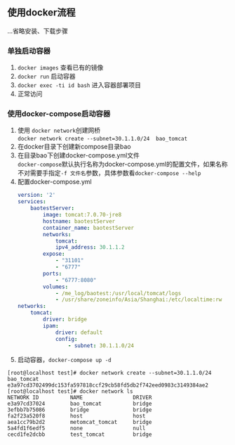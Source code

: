 ## 使用docker流程  

...省略安装、下载步骤  

### 单独启动容器

1. `docker images` 查看已有的镜像
2. `docker run` 启动容器
3. `docker exec -ti id bash` 进入容器部署项目
4. 正常访问

### 使用docker-compose启动容器

1. 使用 `docker network`创建网桥  
		`docker network create --subnet=30.1.1.0/24  bao_tomcat`
2. 在docker目录下创建新compose目录bao
3. 在目录bao下创建docker-compose.yml文件  
		`docker-compose`默认执行名称为docker-compose.yml的配置文件，如果名称不对需要手指定`-f 文件名`参数，具体参数看`docker-compose --help`
4. 配置docker-compose.yml
	```yml
	version: '2'
	services:
		baotestServer:
			image: tomcat:7.0.70-jre8
			hostname: baotestServer
			container_name: baotestServer
			networks:
				tomcat:
				ipv4_address: 30.1.1.2
			expose:
				- "31101"
				- "6777"
			ports:
				- "6777:8080"
			volumes:
				- /me_log/baotest:/usr/local/tomcat/logs
				- /usr/share/zoneinfo/Asia/Shanghai:/etc/localtime:rw
	networks:
		tomcat:
			driver: bridge
			ipam:
				driver: default
				config:
					- subnet: 30.1.1.0/24
	```
5. 启动容器，`docker-compose up -d`



```
[root@localhost test]# docker network create --subnet=30.1.1.0/24  bao_tomcat
e3a97cd3702499dc153fa597818ccf29cb58fd5db2f742eed0983c3149384ae2
[root@localhost test]# docker network ls
NETWORK ID          NAME                DRIVER
e3a97cd37024        bao_tomcat          bridge
3efbb7b75086        bridge              bridge
fa2f23a520f8        host                host
aea1cc79b2d2        metomcat_tomcat     bridge
5a4fd1f6edf5        none                null
cecd1fe2dcbb        test_tomcat         bridge

```
